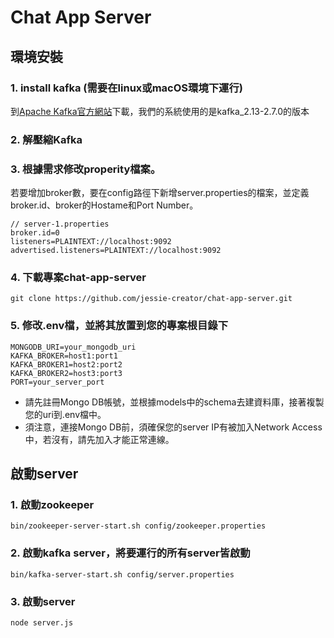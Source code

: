 # Chat App Server

## 環境安裝
### 1. install kafka (需要在linux或macOS環境下運行)
到[Apache Kafka官方網站](https://kafka.apache.org/downloads)下載，我們的系統使用的是kafka_2.13-2.7.0的版本

### 2. 解壓縮Kafka

### 3. 根據需求修改properity檔案。
若要增加broker數，要在config路徑下新增server.properties的檔案，並定義broker.id、broker的Hostame和Port Number。

```
// server-1.properties
broker.id=0
listeners=PLAINTEXT://localhost:9092
advertised.listeners=PLAINTEXT://localhost:9092
```

### 4. 下載專案chat-app-server
```
git clone https://github.com/jessie-creator/chat-app-server.git
```

### 5. 修改.env檔，並將其放置到您的專案根目錄下
```
MONGODB_URI=your_mongodb_uri
KAFKA_BROKER=host1:port1
KAFKA_BROKER1=host2:port2
KAFKA_BROKER2=host3:port3
PORT=your_server_port
``` 
- 請先註冊Mongo DB帳號，並根據models中的schema去建資料庫，接著複製您的uri到.env檔中。
- 須注意，連接Mongo DB前，須確保您的server IP有被加入Network Access中，若沒有，請先加入才能正常連線。


## 啟動server
### 1. 啟動zookeeper
```
bin/zookeeper-server-start.sh config/zookeeper.properties
```

### 2. 啟動kafka server，將要運行的所有server皆啟動
```
bin/kafka-server-start.sh config/server.properties
```

### 3. 啟動server
```
node server.js
```
